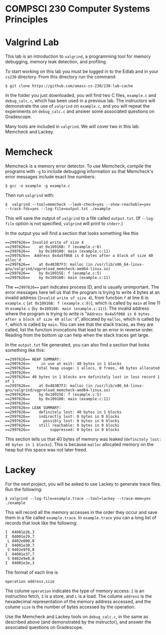 # COMPSCI 230 Computer Systems Principles
# Valgrind Lab

This lab is an introduction to `valgrind`, a programming tool for memory debugging, memory leak detection, and profiling.

To start working on this lab you must be logged in to the Edlab and in your
`cs230` directory. From this directory run the command:

```
$ git clone https://github.com/umass-cs-230/230-lab-cache
```

In the folder you just downloaded, you will find two C files, `example.c` and
`debug_calc.c`, which has been used in a previous lab. The instructors will
demonstrate the use of `valgrind` on `example.c`, and you will repeat the
experiments on `debug_calc.c` and answer some associated questions on
Gradescope.

Many tools are included in `valgrind`. We will cover two in this lab: Memcheck
and Lackey.

# Memcheck

Memcheck is a memory error detector. To use Memcheck, compile the programs with
`-g` to include debugging information so that Memcheck's error messages include
exact line numbers:

```
$ gcc -o example -g example.c
```

Then run `valgrind` with:

```
$  valgrind --tool=memcheck --leak-check=yes --show-reachable=yes
--track-fds=yes --log-file=output.txt ./example
```

This will save the output of `valgrind` to a file called `output.txt`. (If
`--log-file` option is not specified, `valgrind` will print to `stderr`.)

In the output you will find a section that looks something like this

```
==2997626== Invalid write of size 4
==2997626==    at 0x10916B: f (example.c:6)
==2997626==    by 0x109180: main (example.c:11)
==2997626==  Address 0x4a5f068 is 0 bytes after a block of size 40 alloc'd
==2997626==    at 0x483B7F3: malloc (in /usr/lib/x86_64-linux-gnu/valgrind/vgpreload_memcheck-amd64-linux.so)
==2997626==    by 0x10915E: f (example.c:5)
==2997626==    by 0x109180: main (example.c:11)
```

The `==2997626==` part indicates process ID, and is usually unimportant. The
error messages here tell us that the program is trying to write 4 bytes at an
invalid address (`Invalid write of size 4`), from function `f` at line 6 in
`example.c` (`at 0x10916B: f (example.c:6)`), which is called by `main` at line
11 in `example.c` (`by 0x109180: main (example.c:11)`). The invalid address
where the program is trying to write is "`Address 0x4a5f068 is 0 bytes after a
block of size 40 alloc'd`", allocated by `malloc`, which is called by `f`, which
is called by `main`. You can see that the stack traces, as they are called, list
the function invocations that lead to an error in reverse order. Reading from
the bottom up can help when the stack traces get large.

In the `output.txt` file generated, you can also find a section that looks
something like this:

```
==2997626== HEAP SUMMARY:
==2997626==     in use at exit: 40 bytes in 1 blocks
==2997626==   total heap usage: 1 allocs, 0 frees, 40 bytes allocated
==2997626==
==2997626== 40 bytes in 1 blocks are definitely lost in loss record 1 of 1
==2997626==    at 0x483B7F3: malloc (in /usr/lib/x86_64-linux-gnu/valgrind/vgpreload_memcheck-amd64-linux.so)
==2997626==    by 0x10915E: f (example.c:5)
==2997626==    by 0x109180: main (example.c:11)
==2997626==
==2997626== LEAK SUMMARY:
==2997626==    definitely lost: 40 bytes in 1 blocks
==2997626==    indirectly lost: 0 bytes in 0 blocks
==2997626==      possibly lost: 0 bytes in 0 blocks
==2997626==    still reachable: 0 bytes in 0 blocks
==2997626==         suppressed: 0 bytes in 0 blocks

```
This section tells us that 40 bytes of memory was leaked (`definitely lost: 40
bytes in 1 blocks`). This is because `malloc` allocated memory on the heap but
this space was not later freed.

# Lackey

For the next project, you will be asked to use Lackey to generate trace files.
Run the following:

```
$ valgrind --log-file=example.trace --tool=lackey --trace-mem=yes ./example
```

This will record all the memory accesses in the order they occur and save them
in a file called `example.trace`. In `example.trace` you can a long list of
records that look like the following:

```
I  04001e26,3
I  04001e29,7
 L 0402e000,8
I  04001e30,7
 S 0402e9f8,8
I  04001e37,7
 S 0402e9e8,8
I  04001e3e,3
```

The format of each line is

```
operation address,size
```

The colume `operation` indicates the type of memory access: `I` is an
instructino fetch, `S` is a store, and `L` is a load. The colume `address` is
the hexadecimal representation of the memory address accessed, and the colume
`size` is the number of bytes accessed by the operation.

Use the Memcheck and Lackey tools on `debug_calc.c`, in the same as described
above (and demonstrated by the instructor), and answer the associated questions on
Gradescope.
